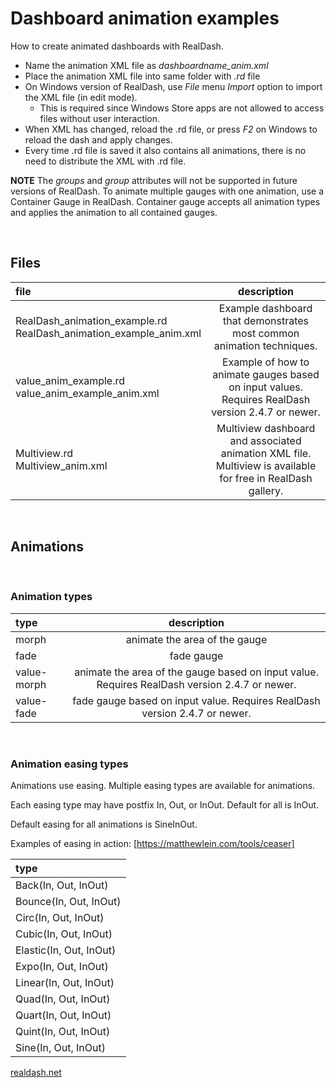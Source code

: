 # **Dashboard animation examples**

How to create animated dashboards with RealDash.

- Name the animation XML file as *dashboardname_anim.xml*
- Place the animation XML file into same folder with *.rd* file
- On Windows version of RealDash, use *File* menu *Import* option to import the XML file (in edit mode).
	* This is required since Windows Store apps are not allowed to access files without user interaction.
- When XML has changed, reload the .rd file, or press *F2* on Windows to reload the dash and apply changes.
- Every time .rd file is saved it also contains all animations, there is no need to distribute the XML with .rd file.

**NOTE** 
The *groups* and *group* attributes will not be supported in future versions of RealDash. To animate multiple gauges with one animation, use a Container Gauge in RealDash. Container gauge accepts all animation types and applies the animation to all contained gauges.

&nbsp;
## **Files**
| file | description |
|:--------|:----------:|
| RealDash_animation_example.rd</br>RealDash_animation_example_anim.xml | Example dashboard that demonstrates most common animation techniques. |
| value_anim_example.rd</br>value_anim_example_anim.xml | Example of how to animate gauges based on input values. Requires RealDash version 2.4.7 or newer. |
| Multiview.rd</br>Multiview_anim.xml | Multiview dashboard and associated animation XML file. Multiview is available for free in RealDash gallery. |


&nbsp;
## **Animations**

&nbsp;
### **Animation types**
| type | description |
|:--------|:----------:|
| morph | animate the area of the gauge |
| fade | fade gauge |
| value-morph | animate the area of the gauge based on input value. Requires RealDash version 2.4.7 or newer. |
| value-fade | fade gauge based on input value. Requires RealDash version 2.4.7 or newer. |


&nbsp;
### **Animation easing types**
Animations use easing. Multiple easing types are available for animations.

Each easing type may have postfix In, Out, or InOut. Default for all is InOut.

Default easing for all animations is SineInOut.

Examples of easing in action: [https://matthewlein.com/tools/ceaser]

| type |
|:--------|
| Back(In, Out, InOut) |
| Bounce(In, Out, InOut) |
| Circ(In, Out, InOut) |
| Cubic(In, Out, InOut) |
| Elastic(In, Out, InOut) |
| Expo(In, Out, InOut) |
| Linear(In, Out, InOut) |
| Quad(In, Out, InOut) |
| Quart(In, Out, InOut) |
| Quint(In, Out, InOut) |
| Sine(In, Out, InOut) |


[realdash.net](https://www.realdash.net)

